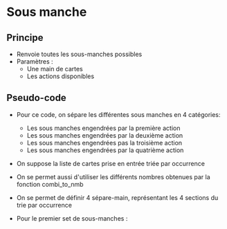 # Sous manche

## Principe

* Renvoie toutes les sous-manches possibles
* Paramètres :
  * Une main de cartes
  * Les actions disponibles

## Pseudo-code

* Pour ce code, on sépare les différentes sous manches en 4 catégories:
  * Les sous manches engendrées par la première action
  * Les sous manches engendrées par la deuxième action
  * Les sous manches engendrées pas la troisième action
  * Les sous manches engendrées par la quatrième action

* On suppose la liste de cartes prise en entrée triée par occurrence
* On se permet aussi d'utiliser les différents nombres obtenues par la fonction combi_to_nmb
* On se permet de définir 4 sépare-main, représentant les 4 sections du trie par occurrence

* Pour le premier set de sous-manches :
